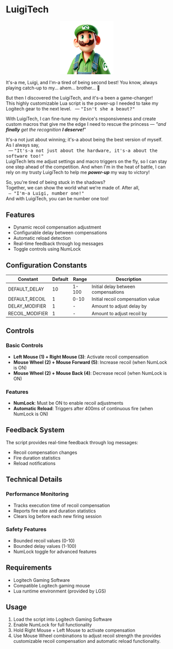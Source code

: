 # LuigiTech


<p align=center><img src="./assets/img/luigi-hero.png" width=33%></p>

It's-a me, Luigi, and I'm-a tired of being second best! You know, always playing catch-up to my... ahem... brother... 👀

But then I discovered the LuigiTech, and it's-a been a game-changer!<br>
This highly customizable Lua script is the power-up I needed to take my Logitech gear to the next level. 
&nbsp; — <samp> "Isn't she a beaut?"</samp>

With LuigiTech, I can fine-tune my device's responsiveness and create custom macros that give me the edge I need to rescue the princess — *"and* ***finally*** *get the recognition* ***I deserve!***"

It's-a not just about winning; it's-a about being the best version of myself.
As I always say,<br>&nbsp; — <samp>"It's-a not just about the hardware, it's-a about the software too!"</samp><br>
LuigiTech lets me adjust settings and macro triggers on the fly, so I can stay one step ahead of the competition. And when I'm in the heat of battle, I can rely on my trusty LuigiTech to help me ***power-up*** my way to victory!

So, you're tired of being stuck in the shadows?<br>
Together, we can show the world what we're made of. After all,<br>&nbsp; <samp> — "I'm-a Luigi, number one!"</samp><br>And with LuigiTech, you can be number one too!


## Features

- Dynamic recoil compensation adjustment
- Configurable delay between compensations
- Automatic reload detection
- Real-time feedback through log messages
- Toggle controls using NumLock

## Configuration Constants

| Constant | Default | Range | Description |
|----------|---------|-------|-------------|
| DEFAULT_DELAY | 10 | 1-100 | Initial delay between compensations |
| DEFAULT_RECOIL | 1 | 0-10 | Initial recoil compensation value |
| DELAY_MODIFIER | 1 | - | Amount to adjust delay by |
| RECOIL_MODIFIER | 1 | - | Amount to adjust recoil by |

## Controls

### Basic Controls
- **Left Mouse (1) + Right Mouse (3)**: Activate recoil compensation
- **Mouse Wheel (2) + Mouse Forward (5)**: Increase recoil (when NumLock is ON)
- **Mouse Wheel (2) + Mouse Back (4)**: Decrease recoil (when NumLock is ON)

### Features
- **NumLock**: Must be ON to enable recoil adjustments
- **Automatic Reload**: Triggers after 400ms of continuous fire (when NumLock is ON)

## Feedback System

The script provides real-time feedback through log messages:
- Recoil compensation changes
- Fire duration statistics
- Reload notifications

## Technical Details

### Performance Monitoring
- Tracks execution time of recoil compensation
- Reports fire rate and duration statistics
- Clears log before each new firing session

### Safety Features
- Bounded recoil values (0-10)
- Bounded delay values (1-100)
- NumLock toggle for advanced features

## Requirements

- Logitech Gaming Software
- Compatible Logitech gaming mouse
- Lua runtime environment (provided by LGS)

## Usage

1. Load the script into Logitech Gaming Software
2. Enable NumLock for full functionality
3. Hold Right Mouse + Left Mouse to activate compensation
4. Use Mouse Wheel combinations to adjust recoil strength the provides customizable recoil compensation and automatic reload functionality.
